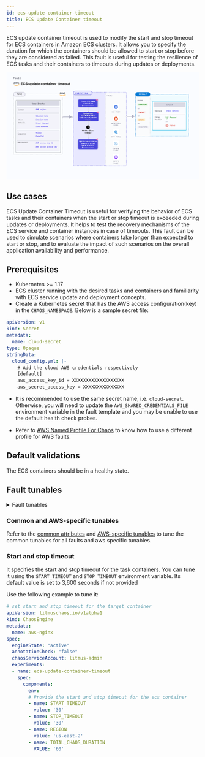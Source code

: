 ```yaml
---
id: ecs-update-container-timeout
title: ECS Update Container timeout
---
```


ECS update container timeout is used to modify the start and stop timeout for ECS containers in Amazon ECS clusters. It allows you to specify the duration for which the containers should be allowed to start or stop before they are considered as failed. This fault is useful for testing the resilience of ECS tasks and their containers to timeouts during updates or deployments.


![ECS Update Container Timeout](./static/images/ecs-update-container-timeout.png)


## Use cases

ECS Update Container Timeout is useful for verifying the behavior of ECS tasks and their containers when the start or stop timeout is exceeded during updates or deployments. It helps to test the recovery mechanisms of the ECS service and container instances in case of timeouts. This fault can be used to simulate scenarios where containers take longer than expected to start or stop, and to evaluate the impact of such scenarios on the overall application availability and performance.


## Prerequisites

- Kubernetes >= 1.17
- ECS cluster running with the desired tasks and containers and familiarity with ECS service update and deployment concepts.
- Create a Kubernetes secret that has the AWS access configuration(key) in the `CHAOS_NAMESPACE`. Below is a sample secret file:

```yaml
apiVersion: v1
kind: Secret
metadata:
  name: cloud-secret
type: Opaque
stringData:
  cloud_config.yml: |-
    # Add the cloud AWS credentials respectively
    [default]
    aws_access_key_id = XXXXXXXXXXXXXXXXXXX
    aws_secret_access_key = XXXXXXXXXXXXXXX
```

- It is recommended to use the same secret name, i.e. `cloud-secret`. Otherwise, you will need to update the `AWS_SHARED_CREDENTIALS_FILE` environment variable in the fault template and you may be unable to use the default health check probes. 

- Refer to [AWS Named Profile For Chaos](./security-configurations/aws-switch-profile.md) to know how to use a different profile for AWS faults.

## Default validations

The ECS containers should be in a healthy state.

## Fault tunables

<details>
    <summary>Fault tunables</summary>
    <h2>Mandatory fields</h2>
    <table>
        <tr>
          <th> Variables </th>
          <th> Description </th>
          <th> Notes </th>
        </tr>
        <tr> 
          <td> CLUSTER_NAME </td>
          <td> Name of the target ECS cluster. </td>
          <td> For example, <code>cluster-1</code>. </td>
        </tr>
        <tr> 
          <td> SERVICE_NAME </td>
          <td> Name of the ECS service under chaos. </td>
          <td> For example, <code>nginx-svc</code>. </td>
        </tr>
        <tr>
          <td> REGION </td>
          <td> Region name of the target ECS cluster</td>
          <td> For example, <code>us-east-1</code>. </td>
        </tr>
    </table>
    <h2>Optional fields</h2>
    <table>
      <tr>
        <th> Variables </th>
        <th> Description </th>
        <th> Notes </th>
      </tr>
      <tr>
        <td> TOTAL_CHAOS_DURATION </td>
        <td> Duration that you specify, through which chaos is injected into the target resource (in seconds). </td>
        <td> Defaults to 30s. </td>
      </tr>
      <tr>
        <td> CHAOS_INTERVAL </td>
        <td> Interval between successive instance terminations (in seconds).</td>
        <td> Defaults to 30s. </td>
      </tr>
      <tr> 
        <td> AWS_SHARED_CREDENTIALS_FILE </td>
        <td> Path to the AWS secret credentials.</td>
        <td> Defaults to <code>/tmp/cloud_config.yml</code>. </td>
      </tr>
      <tr> 
        <td> START_TIMEOUT </td>
        <td> This is the maximum amount of time that ECS allows for a container to start successfully. If the container fails to start within this timeout period, ECS marks the task as failed and may trigger a restart or rescheduling of the task.</td>
        <td> It is specified in seconds, and its default value is set to 3,600 seconds if not provided.  </td>
      </tr>
      <tr> 
        <td> STOP_TIMEOUT </td>
        <td> This is the maximum amount of time that ECS allows for a container to stop gracefully. If the container does not stop within the <code>STOP_TIMEOUT</code> period, ECS forcefully terminates the container, which may result in data loss or other undesirable consequen</td>
        <td> It is specified in seconds, and its default value is set to 3,600 seconds if not provided.  </td>
      </tr>
      <tr>
        <td> RAMP_TIME </td>
        <td> Period to wait before and after injecting chaos (in seconds).  </td>
        <td> For example, 30s. </td>
      </tr>
    </table>
</details>

### Common and AWS-specific tunables

Refer to the [common attributes](../common-tunables-for-all-faults) and [AWS-specific tunables](./aws-fault-tunables) to tune the common tunables for all faults and aws specific tunables.

### Start and stop timeout

It specifies the start and stop timeout for the task containers. You can tune it using the `START_TIMEOUT` and `STOP_TIMEOUT` environment variable. Its default value is set to 3,600 seconds if not provided

Use the following example to tune it:

[embedmd]:# (./static/manifests/ecs-update-container-timeout/start-and-stop-timeout.yaml yaml)
```yaml
# set start and stop timeout for the target container
apiVersion: litmuschaos.io/v1alpha1
kind: ChaosEngine
metadata:
  name: aws-nginx
spec:
  engineState: "active"
  annotationCheck: "false"
  chaosServiceAccount: litmus-admin
  experiments:
  - name: ecs-update-container-timeout
    spec:
      components:
        env:
        # Provide the start and stop timeout for the ecs container
        - name: START_TIMEOUT
          value: '30'
        - name: STOP_TIMEOUT
          value: '30'
        - name: REGION
          value: 'us-east-2'
        - name: TOTAL_CHAOS_DURATION
          VALUE: '60'
```

